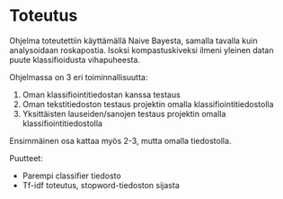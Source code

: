 ﻿# Toteutus

Ohjelma toteutettiin käyttämällä Naive Bayesta, samalla tavalla kuin analysoidaan roskapostia. Isoksi kompastuskiveksi ilmeni yleinen datan puute klassifioidusta vihapuheesta.

Ohjelmassa on 3 eri toiminnallisuutta:
1. Oman klassifiointitiedostan kanssa testaus
2. Oman tekstitiedoston testaus projektin omalla klassifiointitiedostolla
3. Yksittäisten lauseiden/sanojen testaus projektin omalla klassifiointitiedostolla

Ensimmäinen osa kattaa myös 2-3, mutta omalla tiedostolla. 

Puutteet: 
- Parempi classifier tiedosto
- Tf-idf toteutus, stopword-tiedoston sijasta